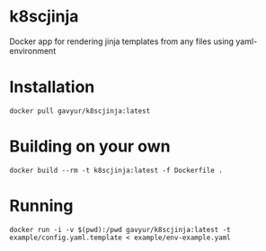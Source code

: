 # k8scjinja
Docker app for rendering jinja templates from any files using yaml-environment
# Installation
`docker pull gavyur/k8scjinja:latest`
# Building on your own
`docker build --rm -t k8scjinja:latest -f Dockerfile .`
# Running
`docker run -i -v $(pwd):/pwd gavyur/k8scjinja:latest -t example/config.yaml.template < example/env-example.yaml`